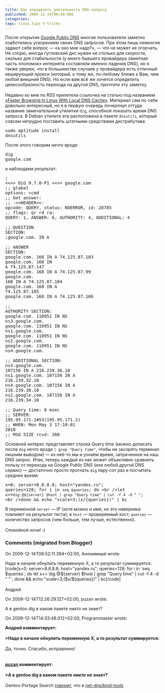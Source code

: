 ```yaml
---
title: Как определить длительность DNS-запроса
published: 2009-12-14T00:44:00Z
categories: 
tags: linux,tips'n'tricks
---
```


После открытия <a href="http://code.google.com/speed/public-dns/">Google Public DNS</a> многие пользователи заметно озаботились ускорением своих DNS запросов. При этом лишь немногие задают себе вопрос — «а оно мне надо?», — что не может не огорчать. Не спорю, иногда гугловский днс нужен не столько для скорости, сколько для стабильности (у моего бывшего провайдера заметная часть «поломок» интернета составляли именно падения DNS), но я также уверен, что в большинстве случаев у провайдера есть отличный кеширующий прокси (который, к тому же, по-любому ближе к Вам, чем любой внешний DNS). Но если вам всё же хочется определить целесообразность перехода на другой DNS, прочтите эту заметку.<a name='more'></a><br /><br />Недавно ко мне по RSS прилетела ссылочка на статью под названием <a href="http://www.webupd8.org/2009/12/faster-browsing-in-linux-with-local-dns.html">«Faster Browsing In Linux With Local DNS Cache»</a>. Материал сам по себе довольно интересный, но я в первую очередь почерпнул оттуда название замечательной утилитки <code>dig</code>, способной показать время DNS запроса. В Debian утилита эта расположена в пакете <code>dnsutils</code>, который совсем нетрудно поставить штатными средствами дистрибутива:<br /><pre class="code">sudo aptitude install dnsutils</pre>После этого говорим нечто вроде<pre class="code">dig google.com</pre>и наблюдаем результат:<pre class="code">; <<>> DiG 9.7.0-P1 <<>> google.com<br />;; global options: +cmd<br />;; Got answer:<br />;; ->>HEADER<<- opcode: QUERY, status: NOERROR, id: 28785<br />;; flags: qr rd ra; QUERY: 1, ANSWER: 6, AUTHORITY: 4, ADDITIONAL: 4<br /><br />;; QUESTION SECTION:<br />;google.com.   IN A<br /><br />;; ANSWER SECTION:<br />google.com.  168 IN A 74.125.87.103<br />google.com.  168 IN A 74.125.87.147<br />google.com.  168 IN A 74.125.87.99<br />google.com.  168 IN A 74.125.87.104<br />google.com.  168 IN A 74.125.87.105<br />google.com.  168 IN A 74.125.87.106<br /><br />;; AUTHORITY SECTION:<br />google.com.  110951 IN NS ns3.google.com.<br />google.com.  110951 IN NS ns1.google.com.<br />google.com.  110951 IN NS ns2.google.com.<br />google.com.  110951 IN NS ns4.google.com.<br /><br />;; ADDITIONAL SECTION:<br />ns3.google.com.  107156 IN A 216.239.36.10<br />ns1.google.com.  107156 IN A 216.239.32.10<br />ns4.google.com.  107156 IN A 216.239.38.10<br />ns2.google.com.  107156 IN A 216.239.34.10<br /><br />;; Query time: 8 msec<br />;; SERVER: 195.95.171.2#53(195.95.171.2)<br />;; WHEN: Mon May  3 17:10:01 2010<br />;; MSG SIZE  rcvd: 260</pre>Основной интерес представляет строка Query time (можно дописать после <code>dig</code> нечто вроде <code>| grep "Query time"</code>, чтобы не засорять терминал лишним выводом) — из неё-то мы и узнаём время, затраченное на наш DNS запрос. Итак, теперь каждый из нас может объективно сравнить пользу от перехода на Google Public DNS (или любой другой DNS сервис) — достаточно просто прогнать <code>dig</code> пару сот раз и посчитать среднее время:<pre class="code">x=0; server=8.8.8.8; host="yandex.ru"; queries=128; for i in `seq $queries`; do \<br />let x+=`dig @${server} $host | grep "Query time" | cut -f 4 -d " "`; \<br />done && echo "scale=3;($x/${queries})" | bc</pre>В переменной <code>server</code> — IP (хотя можно и имя, но это наверняка повлияет на результат теста); в <code>host</code> — проверяемый хост; <code>queries</code> — количество запросов (чем больше, тем лучше, естественно).<br /><br />Спокойной ночи! :)

<h3 id='hakyll-convert-comments-title'>Comments (migrated from Blogger)</h3>
<div class='hakyll-convert-comment'>
<p class='hakyll-convert-comment-date'>On 2009-12-14T08:52:11.394+02:00, Анонимный wrote:</p>
<p class='hakyll-convert-comment-body'>
Надо в начале обнулить переменную Х, а то результат суммируется.<br />[code]x=0; server=8.8.8.8; host=&quot;yandex.ru&quot;; queries=128; for i in `seq $queries`; do let x+=`dig @${server} $host | grep &quot;Query time&quot; | cut -f 4 -d &quot; &quot;`; done &amp;&amp; echo &quot;scale=3;($x/${queries})&quot; | bc[/code]<br /><br />Андрей
</p>
</div>

<div class='hakyll-convert-comment'>
<p class='hakyll-convert-comment-date'>On 2009-12-14T12:26:29.127+02:00, puzan wrote:</p>
<p class='hakyll-convert-comment-body'>
А в gentoo dig в каком пакете никто не знает?
</p>
</div>

<div class='hakyll-convert-comment'>
<p class='hakyll-convert-comment-date'>On 2009-12-14T14:33:48.012+02:00, Programmaster wrote:</p>
<p class='hakyll-convert-comment-body'>
<b>Андрей комментирует:<br /><br />&gt;Надо в начале обнулить переменную Х, а то результат суммируется.</b><br /><br />Да, точно. Спасибо, исправлено!<br /><br /><br /><b><a href="http://www.blogger.com/profile/10819950786268963683" rel="nofollow">puzan</a> комментирует:<br /><br />&gt;А в gentoo dig в каком пакете никто не знает?</b><br /><br />Gentoo-Portage Search <a href="http://gentoo-portage.com/Search?search=dig" rel="nofollow">говорит</a>, что в <a href="http://gentoo-portage.com/net-dns/bind-tools" rel="nofollow">net-dns/bind-tools</a>
</p>
</div>



